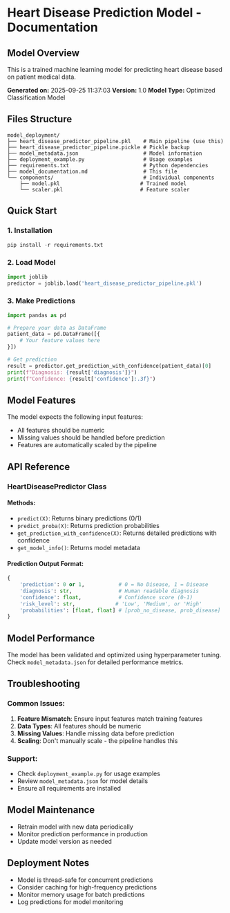 # Heart Disease Prediction Model - Documentation

## Model Overview
This is a trained machine learning model for predicting heart disease based on patient medical data.

**Generated on:** 2025-09-25 11:37:03
**Version:** 1.0
**Model Type:** Optimized Classification Model

## Files Structure
```
model_deployment/
├── heart_disease_predictor_pipeline.pkl    # Main pipeline (use this)
├── heart_disease_predictor_pipeline.pickle # Pickle backup
├── model_metadata.json                     # Model information
├── deployment_example.py                   # Usage examples
├── requirements.txt                        # Python dependencies
├── model_documentation.md                  # This file
└── components/                             # Individual components
    ├── model.pkl                          # Trained model
    └── scaler.pkl                         # Feature scaler
```

## Quick Start

### 1. Installation
```python
pip install -r requirements.txt
```

### 2. Load Model
```python
import joblib
predictor = joblib.load('heart_disease_predictor_pipeline.pkl')
```

### 3. Make Predictions
```python
import pandas as pd

# Prepare your data as DataFrame
patient_data = pd.DataFrame([{
    # Your feature values here
}])

# Get prediction
result = predictor.get_prediction_with_confidence(patient_data)[0]
print(f"Diagnosis: {result['diagnosis']}")
print(f"Confidence: {result['confidence']:.3f}")
```

## Model Features
The model expects the following input features:
- All features should be numeric
- Missing values should be handled before prediction
- Features are automatically scaled by the pipeline

## API Reference

### HeartDiseasePredictor Class

#### Methods:
- `predict(X)`: Returns binary predictions (0/1)
- `predict_proba(X)`: Returns prediction probabilities 
- `get_prediction_with_confidence(X)`: Returns detailed predictions with confidence
- `get_model_info()`: Returns model metadata

#### Prediction Output Format:
```python
{
    'prediction': 0 or 1,           # 0 = No Disease, 1 = Disease
    'diagnosis': str,               # Human readable diagnosis
    'confidence': float,            # Confidence score (0-1)
    'risk_level': str,             # 'Low', 'Medium', or 'High'
    'probabilities': [float, float] # [prob_no_disease, prob_disease]
}
```

## Model Performance
The model has been validated and optimized using hyperparameter tuning.
Check `model_metadata.json` for detailed performance metrics.

## Troubleshooting

### Common Issues:
1. **Feature Mismatch**: Ensure input features match training features
2. **Data Types**: All features should be numeric
3. **Missing Values**: Handle missing data before prediction
4. **Scaling**: Don't manually scale - the pipeline handles this

### Support:
- Check `deployment_example.py` for usage examples
- Review `model_metadata.json` for model details
- Ensure all requirements are installed

## Model Maintenance
- Retrain model with new data periodically
- Monitor prediction performance in production
- Update model version as needed

## Deployment Notes
- Model is thread-safe for concurrent predictions
- Consider caching for high-frequency predictions
- Monitor memory usage for batch predictions
- Log predictions for model monitoring
